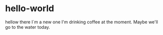 # hello-world
hellow there I`m a new one
I'm drinking coffee at the moment.
Maybe we'll go to the water today.
